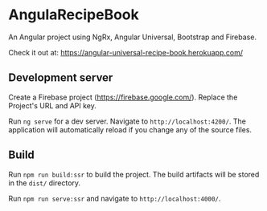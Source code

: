 # AngulaRecipeBook

An Angular project using NgRx, Angular Universal, Bootstrap and Firebase.

Check it out at: https://angular-universal-recipe-book.herokuapp.com/

## Development server

Create a Firebase project (https://firebase.google.com/). Replace the Project's URL and API key.

Run `ng serve` for a dev server. Navigate to `http://localhost:4200/`. The application will automatically reload if you change any of the source files.

## Build

Run `npm run build:ssr` to build the project. The build artifacts will be stored in the `dist/` directory.

Run `npm run serve:ssr` and navigate to `http://localhost:4000/`.
